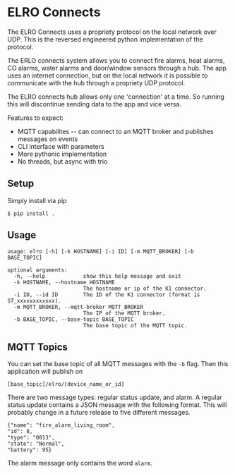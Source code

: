 # ELRO Connects
The ELRO Connects uses a propriety protocol on the local network over UDP. This is the reversed engineered python implementation of the protocol.

The ERLO connects system allows you to connect fire alarms, heat alarms, CO alarms, water alarms and door/window sensors through a hub. The app uses an internet connection, but on the local network it is possible to communicate with the hub through a propriety UDP protocol.

The ELRO connects hub allows only one 'connection' at a time. So running this will discontinue sending data to the app and vice versa.

Features to expect:
* MQTT capabilites -- can connect to an MQTT broker and publishes messages on events
* CLI interface with parameters
* More pythonic implementation
* No threads, but async with trio

## Setup
Simply install via pip

    $ pip install .

## Usage

    usage: elro [-h] [-k HOSTNAME] [-i ID] [-m MQTT_BROKER] [-b BASE_TOPIC]
    
    optional arguments:
      -h, --help            show this help message and exit
      -k HOSTNAME, --hostname HOSTNAME
                            The hostname or ip of the K1 connector.
      -i ID, --id ID        The ID of the K1 connector (format is ST_xxxxxxxxxxxx).
      -m MQTT_BROKER, --mqtt-broker MQTT_BROKER
                            The IP of the MQTT broker.
      -b BASE_TOPIC, --base-topic BASE_TOPIC
                            The base topic of the MQTT topic.
                            
## MQTT Topics

You can set the base topic of all MQTT messages with the `-b` flag. Then this application will publish on

    [base_topic]/elro/[device_name_or_id]
    
There are two message types: regular status update, and alarm. A regular status update contains a JSON message with the following format. This will probably change in a future release to five different messages.

    {"name": "fire_alarm_living_room", 
    "id": 8, 
    "type": "0013", 
    "state": "Normal", 
    "battery": 95}

The alarm message only contains the word `alarm`.

